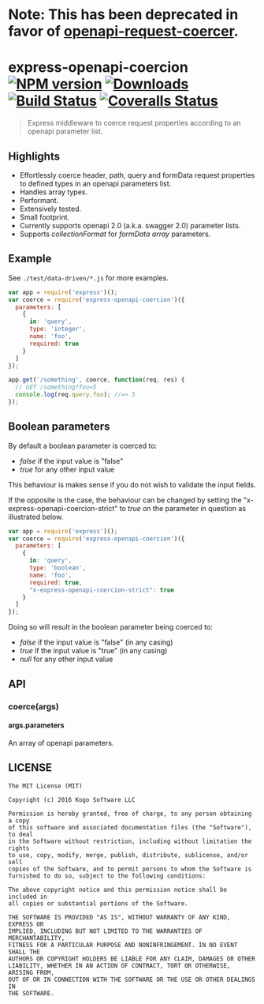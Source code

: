 # Note: This has been deprecated in favor of [openapi-request-coercer](https://www.npmjs.com/package/openapi-request-coercer).

# express-openapi-coercion [![NPM version][npm-image]][npm-url] [![Downloads][downloads-image]][npm-url] [![Build Status][travis-image]][travis-url] [![Coveralls Status][coveralls-image]][coveralls-url]
> Express middleware to coerce request properties according to an openapi parameter list.

## Highlights

* Effortlessly coerce header, path, query and formData request properties to defined types in
an openapi parameters list.
* Handles array types.
* Performant.
* Extensively tested.
* Small footprint.
* Currently supports openapi 2.0 (a.k.a. swagger 2.0) parameter lists.
* Supports _collectionFormat_ for _formData array_ parameters.

## Example

See `./test/data-driven/*.js` for more examples.

```javascript
var app = require('express')();
var coerce = require('express-openapi-coercion')({
  parameters: [
    {
      in: 'query',
      type: 'integer',
      name: 'foo',
      required: true
    }
  ]
});

app.get('/something', coerce, function(req, res) {
  // GET /something?foo=5
  console.log(req.query.foo); //=> 5
});
```

## Boolean parameters

By default a boolean parameter is coerced to:
* _false_ if the input value is "false"
* _true_ for any other input value

This behaviour is makes sense if you do not wish to validate the input fields.

If the opposite is the case, the behaviour can be changed by setting the "x-express-openapi-coercion-strict" to _true_ on the parameter in question as illustrated below.

```javascript
var app = require('express')();
var coerce = require('express-openapi-coercion')({
  parameters: [
    {
      in: 'query',
      type: 'boolean',
      name: 'foo',
      required: true,
      "x-express-openapi-coercion-strict": true
    }
  ]
});
```

Doing so will result in the boolean parameter being coerced to:
* _false_ if the input value is "false" (in any casing)
* _true_ if the input value is "true" (in any casing)
* _null_ for any other input value

## API

### coerce(args)
#### args.parameters

An array of openapi parameters.

## LICENSE
``````
The MIT License (MIT)

Copyright (c) 2016 Kogo Software LLC

Permission is hereby granted, free of charge, to any person obtaining a copy
of this software and associated documentation files (the "Software"), to deal
in the Software without restriction, including without limitation the rights
to use, copy, modify, merge, publish, distribute, sublicense, and/or sell
copies of the Software, and to permit persons to whom the Software is
furnished to do so, subject to the following conditions:

The above copyright notice and this permission notice shall be included in
all copies or substantial portions of the Software.

THE SOFTWARE IS PROVIDED "AS IS", WITHOUT WARRANTY OF ANY KIND, EXPRESS OR
IMPLIED, INCLUDING BUT NOT LIMITED TO THE WARRANTIES OF MERCHANTABILITY,
FITNESS FOR A PARTICULAR PURPOSE AND NONINFRINGEMENT. IN NO EVENT SHALL THE
AUTHORS OR COPYRIGHT HOLDERS BE LIABLE FOR ANY CLAIM, DAMAGES OR OTHER
LIABILITY, WHETHER IN AN ACTION OF CONTRACT, TORT OR OTHERWISE, ARISING FROM,
OUT OF OR IN CONNECTION WITH THE SOFTWARE OR THE USE OR OTHER DEALINGS IN
THE SOFTWARE.
``````

[downloads-image]: http://img.shields.io/npm/dm/express-openapi-coercion.svg
[npm-url]: https://npmjs.org/package/express-openapi-coercion
[npm-image]: http://img.shields.io/npm/v/express-openapi-coercion.svg

[travis-url]: https://travis-ci.org/kogosoftwarellc/open-api
[travis-image]: http://img.shields.io/travis/kogosoftwarellc/open-api.svg

[coveralls-url]: https://coveralls.io/r/kogosoftwarellc/open-api
[coveralls-image]: http://img.shields.io/coveralls/kogosoftwarellc/open-api/master.svg
